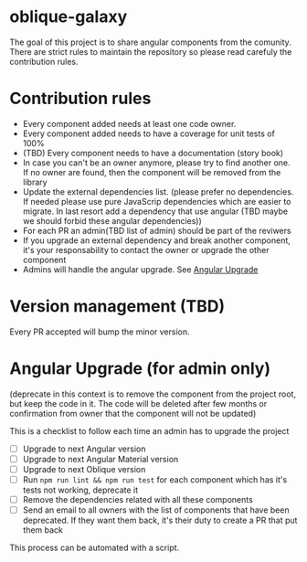 # oblique-galaxy

The goal of this project is to share angular components from the comunity. There are strict rules to maintain the repository so please read carefuly the contribution rules.

# Contribution rules

* Every component added needs at least one code owner.
* Every component added needs to have a coverage for unit tests of 100%
* (TBD) Every component needs to have a documentation (story book)
* In case you can't be an owner anymore, please try to find another one. If no owner are found, then the component will be removed from the library
* Update the external dependencies list. (please prefer no dependencies. If needed please use pure JavaScrip dependencies which are easier to migrate. In last resort add a dependency that use angular (TBD maybe we should forbid these angular dependencies)) 
* For each PR an admin(TBD list of admin) should be part of the reviwers
* If you upgrade an external dependency and break another component, it's your responsability to contact the owner or upgrade the other component
* Admins will handle the angular upgrade. See [Angular Upgrade](#angular-upgrade-for-admin-only)

# Version management (TBD)

Every PR accepted will bump the minor version.

# Angular Upgrade (for admin only)

(deprecate in this context is to remove the component from the project root, but keep the code in it. The code will be deleted after few months or confirmation from owner that the component will not be updated)

This is a checklist to follow each time an admin has to upgrade the project

* [ ] Upgrade to next Angular version
* [ ] Upgrade to next Angular Material version
* [ ] Upgrade to next Oblique version
* [ ] Run `npm run lint && npm run test` for each component which has it's tests not working, deprecate it
* [ ] Remove the dependencies related with all these components
* [ ] Send an email to all owners with the list of components that have been deprecated. If they want them back, it's their duty to create a PR that put them back

This process can be automated with a script. 
